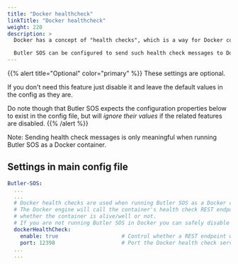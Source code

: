 ```yaml
---
title: "Docker healthcheck"
linkTitle: "Docker healthcheck"
weight: 220
description: >
  Docker has a concept of "health checks", which is a way for Docker containers to tell the Docker runtime engine that the container is alive and well.

  Butler SOS can be configured to send such health check messages to Docker.
---
```


{{% alert title="Optional" color="primary" %}}
These settings are optional.

If you don't need this feature just disable it and leave the default values in the config as they are.

Do note though that Butler SOS expects the configuration properties below to exist in the config file, but will *ignore their values* if the related features are disabled.
{{% /alert %}}

Note: Sending health check messages is only meaningful when running Butler SOS as a Docker container.

## Settings in main config file

```yaml
Butler-SOS:
  ...
  ...
  # Docker health checks are used when running Butler SOS as a Docker container. 
  # The Docker engine will call the container's health check REST endpoint with a set interval to determine
  # whether the container is alive/well or not.
  # If you are not running Butler SOS in Docker you can safely disable this feature. 
  dockerHealthCheck:
    enable: true                    # Control whether a REST endpoint will be set up to serve Docker health check messages
    port: 12398                     # Port the Docker health check service runs on (if enabled)
  ...
  ...
```
